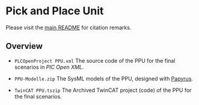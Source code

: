 # Pick and Place Unit

Please visit the [main README](../README.md) for citation remarks. 

## Overview

* `PLCOpenProject PPU.xml`
  The source code of the PPU for the final scenarios in *PlC Open XML*.
  
* `PPU-Modelle.zip`
  The SysML models of the PPU, designed with [Papyrus](https://eclipse.org/papyrus/).    
 
* `TwinCAT PPU.tszip`   The Archived TwinCAT project (code) of the PPU for the final scenarios.
  
